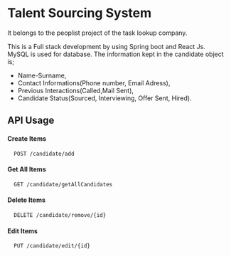 
# Talent Sourcing System

It belongs to the peoplist project of the task lookup company.

This is a Full stack development by using Spring boot and React Js.  
MySQL is used for database. The information kept in the candidate object is;
- Name-Surname,
- Contact Informations(Phone number, Email Adress),
- Previous Interactions(Called,Mail Sent),
- Candidate Status(Sourced, Interviewing, Offer Sent, Hired).


## API Usage

#### Create Items

```http
  POST /candidate/add
```
#### Get All Items

```http
  GET /candidate/getAllCandidates
```

#### Delete Items

```http
  DELETE /candidate/remove/{id}
```

#### Edit Items

```http
  PUT /candidate/edit/{id}
```